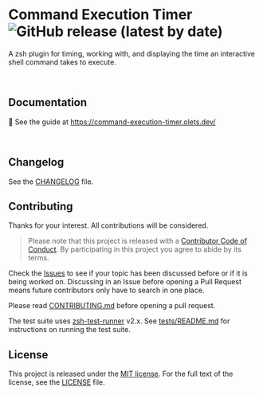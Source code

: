 # Command Execution Timer ![GitHub release (latest by date)](https://img.shields.io/github/v/release/olets/command-execution-timer)

A zsh plugin for timing, working with, and displaying the time an interactive shell command takes to execute.

&nbsp;

## Documentation

📖 See the guide at https://command-execution-timer.olets.dev/

&nbsp;

## Changelog

See the [CHANGELOG](CHANGELOG.md) file.

## Contributing

Thanks for your interest. All contributions will be considered.

> Please note that this project is released with a [Contributor Code of Conduct](CODE_OF_CONDUCT.md). By participating in this project you agree to abide by its terms.

Check the [Issues](https://github.com/olets/command-execution-timer/issues) to see if your topic has been discussed before or if it is being worked on. Discussing in an Issue before opening a Pull Request means future contributors only have to search in one place.

Please read [CONTRIBUTING.md](CONTRIBUTING.md) before opening a pull request.

The test suite uses [zsh-test-runner](https://github.com/olets/zsh-test-runner) v2.x. See [tests/README.md](tests/README.md) for instructions on running the test suite.

## License

This project is released under the [MIT license](http://opensource.org/licenses/MIT).
For the full text of the license, see the [LICENSE](LICENSE) file.
